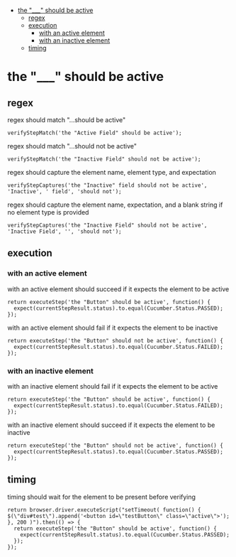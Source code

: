 * [the "\_\_\_" should be active](the-"\_\_\_"-should-be-active)
    * [regex](regex)
    * [execution](execution)
        * [with an active element](with-an-active-element)
        * [with an inactive element](with-an-inactive-element)
    * [timing](timing)
# the "\_\_\_" should be active
## regex
 regex should match "...should be active"

```
verifyStepMatch('the "Active Field" should be active');
```


 regex should match "...should not be active"

```
verifyStepMatch('the "Inactive Field" should not be active');
```


 regex should capture the element name, element type, and expectation

```
verifyStepCaptures('the "Inactive" field should not be active', 'Inactive', ' field', 'should not');
```


 regex should capture the element name, expectation, and a blank string if no element type is provided

```
verifyStepCaptures('the "Inactive Field" should not be active', 'Inactive Field', '', 'should not');
```


## execution
### with an active element
 with an active element should succeed if it expects the element to be active

```
return executeStep('the "Button" should be active', function() {
  expect(currentStepResult.status).to.equal(Cucumber.Status.PASSED);
});
```


 with an active element should fail if it expects the element to be inactive

```
return executeStep('the "Button" should not be active', function() {
  expect(currentStepResult.status).to.equal(Cucumber.Status.FAILED);
});
```


### with an inactive element
 with an inactive element should fail if it expects the element to be active

```
return executeStep('the "Button" should be active', function() {
  expect(currentStepResult.status).to.equal(Cucumber.Status.FAILED);
});
```


 with an inactive element should succeed if it expects the element to be inactive

```
return executeStep('the "Button" should not be active', function() {
  expect(currentStepResult.status).to.equal(Cucumber.Status.PASSED);
});
```


## timing
 timing should wait for the element to be present before verifying

```
return browser.driver.executeScript("setTimeout( function() { $(\"div#test\").append('<button id=\"testButton\" class=\"active\">'); }, 200 )").then(() => {
  return executeStep('the "Button" should be active', function() {
    expect(currentStepResult.status).to.equal(Cucumber.Status.PASSED);
  });
});
```
